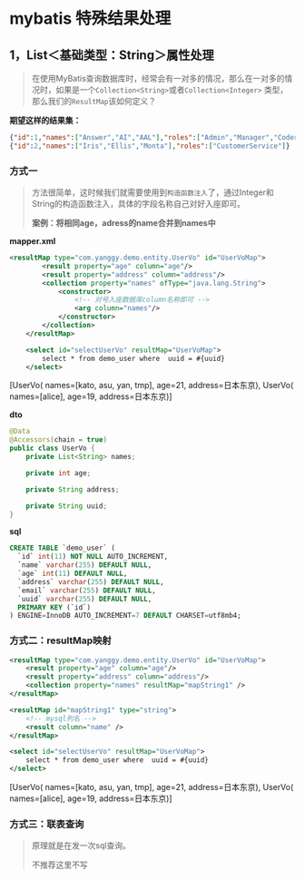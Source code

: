 # mybatis 特殊结果处理

## 1，List＜基础类型：String＞属性处理

>   在使用MyBatis查询数据库时，经常会有一对多的情况，那么在一对多的情况时，如果是一个`Collection<String>`或者`Collection<Integer>` 类型，那么我们的`ResultMap`该如何定义？

**期望这样的结果集：**

```json
{"id":1,"names":["Answer","AI","AAL"],"roles":["Admin","Manager","Coder"]}
{"id":2,"names":["Iris","Ellis","Monta"],"roles":["CustomerService"]}
```

### 方式一

>   方法很简单，这时候我们就需要使用到`构造函数注入`了，通过Integer和String的构造函数注入，具体的字段名称自己对好入座即可。
>
>   **案例：将相同age，adress的name合并到names中**

**mapper.xml**

```xml
<resultMap type="com.yanggy.demo.entity.UserVo" id="UserVoMap">
        <result property="age" column="age"/>
        <result property="address" column="address"/>
        <collection property="names" ofType="java.lang.String">
            <constructor>
                <!-- 对号入座数据库column名称即可 -->
                <arg column="names"/>
            </constructor>
        </collection>
    </resultMap>

    <select id="selectUserVo" resultMap="UserVoMap">
        select * from demo_user where  uuid = #{uuid}
    </select>
```

[UserVo( names=[kato, asu, yan, tmp], age=21, address=日本东京), UserVo( names=[alice], age=19, address=日本东京)]

**dto**

```java
@Data
@Accessors(chain = true)
public class UserVo {
    private List<String> names;

    private int age;

    private String address;

    private String uuid;
}
```



**sql**

```sql
CREATE TABLE `demo_user` (
  `id` int(11) NOT NULL AUTO_INCREMENT,
  `name` varchar(255) DEFAULT NULL,
  `age` int(11) DEFAULT NULL,
  `address` varchar(255) DEFAULT NULL,
  `email` varchar(255) DEFAULT NULL,
  `uuid` varchar(255) DEFAULT NULL,
  PRIMARY KEY (`id`)
) ENGINE=InnoDB AUTO_INCREMENT=7 DEFAULT CHARSET=utf8mb4;
```



### 方式二：resultMap映射

```xml
<resultMap type="com.yanggy.demo.entity.UserVo" id="UserVoMap">
    <result property="age" column="age"/>
    <result property="address" column="address"/>
    <collection property="names" resultMap="mapString1" />
</resultMap>

<resultMap id="mapString1" type="string">
    <!-- mysql列名 -->
    <result column="name" />
</resultMap>

<select id="selectUserVo" resultMap="UserVoMap">
    select * from demo_user where  uuid = #{uuid}
</select>
```

[UserVo( names=[kato, asu, yan, tmp], age=21, address=日本东京), UserVo( names=[alice], age=19, address=日本东京)]



### 方式三：联表查询

>   原理就是在发一次sql查询。
>
>   不推荐这里不写